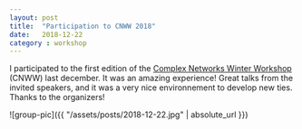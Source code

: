 ```yaml
---
layout: post
title:  "Participation to CNWW 2018"
date:   2018-12-22
category : workshop
---
```


I participated to the first edition of the [Complex Networks Winter Workshop](http://vermontcomplexsystems.org/events/cnww/)
(CNWW) last december. It was an amazing experience! Great talks from the invited speakers, and it was a very nice
environnement to develop new ties. Thanks to the organizers!

![group-pic]({{ "/assets/posts/2018-12-22.jpg" | absolute_url }})

